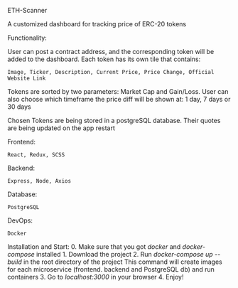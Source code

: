 ETH-Scanner

A customized dashboard for tracking price of ERC-20 tokens

Functionality:

User can post a contract address, and the corresponding token will be added to the dashboard.
Each token has its own tile that contains:
    
    Image, Ticker, Description, Current Price, Price Change, Official Website Link

Tokens are sorted by two parameters: Market Cap and Gain/Loss. User can also choose which timeframe the price diff will be shown at: 1 day, 7 days or 30 days

Chosen Tokens are being stored in a postgreSQL database. Their quotes are being updated on the app restart

Frontend:

    React, Redux, SCSS

Backend:

    Express, Node, Axios

Database:

    PostgreSQL

DevOps:
    
    Docker

Installation and Start:
    0. Make sure that you got *docker* and *docker-compose* installed
    1. Download the project
    2. Run *docker-compose up --build* in the root directory of the project
       This command will create images for each microservice (frontend. backend and PostgreSQL db) and run containers
    3. Go to *localhost:3000* in your browser
    4. Enjoy!
